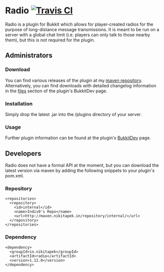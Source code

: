 # Radio [![Travis CI](https://secure.travis-ci.org/Indiv0/radio.png)](http://travis-ci.org/#!/Indiv0/radio)

Radio is a plugin for Bukkit which allows for player-created radios for the purpose of long-distance message transmissions.
It is meant to be run on a server with a global chat limit (i.e. players can only talk to those nearby them), but this is not required for the plugin.

## Administrators

### Download

You can find various releases of the plugin at my [maven repository](http://maven.nikitapek.in/repository/internal/in/nikitapek/radio/).
Alternatively, you can find downloads with detailed changelog information in the [files](http://dev.bukkit.org/bukkit-plugins/radio/files/) section of the plugin's BukkitDev page.

### Installation

Simply drop the latest .jar into the /plugins directory of your server.

### Usage

Further plugin information can be found at the plugin's [BukkitDev](http://dev.bukkit.org/bukkit-plugins/radio/) page.

## Developers

Radio does not have a formal API at the moment, but you can download the latest version via maven by adding the following snippets to your plugin's pom.xml.

### Repository

    <repositories>
      <repository>
        <id>internal</id>
        <name>Indiv0's Repo</name>
        <url>http://maven.nikitapek.in/repository/internal/</url>
      </repository>
    </repositories>

### Dependency

    <dependency>
      <groupId>in.nikitapek</groupId>
      <artifactId>radio</artifactId>
      <version>1.12.0</version>
    </dependency>
